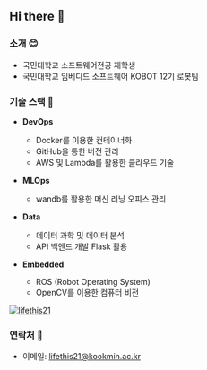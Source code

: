 ## Hi there 👋

### 소개 😊
- 국민대학교 소프트웨어전공 재학생
- 국민대학교 임베디드 소프트웨어 KOBOT 12기 로봇팀

### 기술 스택 📂
- **DevOps**

    - Docker를 이용한 컨테이너화
    - GitHub을 통한 버전 관리
    - AWS 및 Lambda를 활용한 클라우드 기술

- **MLOps**

    - wandb를 활용한 머신 러닝 오피스 관리

- **Data**

    - 데이터 과학 및 데이터 분석
    - API 백엔드 개발 Flask 활용

- **Embedded**
    - ROS (Robot Operating System)
    - OpenCV를 이용한 컴퓨터 비전

[![lifethis21](http://mazassumnida.wtf/api/v2/generate_badge?boj=lifethis21)](https://solved.ac/lifethis21)

### 연락처 📧
- 이메일: lifethis21@kookmin.ac.kr